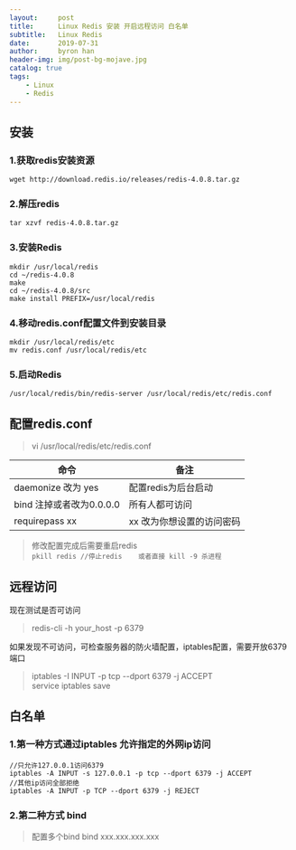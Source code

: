 ```yaml
---
layout:     post
title:      Linux Redis 安装 开启远程访问 白名单 
subtitle:   Linux Redis  
date:       2019-07-31
author:     byron han
header-img: img/post-bg-mojave.jpg
catalog: true
tags:
    - Linux
    - Redis
---
```


## 安装
### 1.获取redis安装资源
`wget http://download.redis.io/releases/redis-4.0.8.tar.gz`
### 2.解压redis
`tar xzvf redis-4.0.8.tar.gz`
### 3.安装Redis
```
mkdir /usr/local/redis
cd ~/redis-4.0.8
make
cd ~/redis-4.0.8/src
make install PREFIX=/usr/local/redis
```
### 4.移动redis.conf配置文件到安装目录
```
mkdir /usr/local/redis/etc
mv redis.conf /usr/local/redis/etc
```
### 5.启动Redis
`/usr/local/redis/bin/redis-server /usr/local/redis/etc/redis.conf`
## 配置redis.conf
> vi /usr/local/redis/etc/redis.conf

| 命令 | 备注 |
| --- | --- |
| daemonize 改为 yes |配置redis为后台启动  |
| bind 注掉或者改为0.0.0.0 | 所有人都可访问  |
| requirepass xx | xx 改为你想设置的访问密码 |

> 修改配置完成后需要重启redis  
>  `pkill redis //停止redis   
>  或者直接 kill -9 杀进程 `

## 远程访问
现在测试是否可访问 
> redis-cli -h your_host -p 6379

如果发现不可访问，可检查服务器的防火墙配置，iptables配置，需要开放6379端口
> iptables -I INPUT -p tcp --dport 6379 -j ACCEPT  
service iptables save

## 白名单
### 1.第一种方式通过iptables 允许指定的外网ip访问
```
//只允许127.0.0.1访问6379
iptables -A INPUT -s 127.0.0.1 -p tcp --dport 6379 -j ACCEPT
//其他ip访问全部拒绝
iptables -A INPUT -p TCP --dport 6379 -j REJECT
```
### 2.第二种方式 bind
> 配置多个bind
> bind xxx.xxx.xxx.xxx
